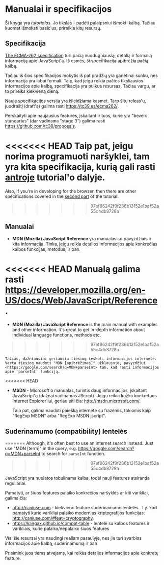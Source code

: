 
# Manualai ir specifikacijos

Ši knyga yra *tutorialas*. Jo tikslas - padėti palaipsniui išmokti kalbą. Tačiau kuomet išmoksti basic'us, prireikia kitų resursų.

## Specifikacija

[The ECMA-262 specification](https://www.ecma-international.org/publications/standards/Ecma-262.htm) turi pačią nuodugniausią, detalią ir formalią informaciją apie JavaScript'ą. Iš esmės, ši specifikacija apibrėžia pačią kalbą.

Tačiau iš šios specifikacijos mokytis iš pat pradžių yra ganėtinai sunku, nes informacija yra labai formali. Taip, kad jeigu reikia pačios tiksliausios informacijos apie kalbą, specifikacija yra puikus resursas. Tačiau vargu, ar to prireiks kiekvieną dieną.

Nauja specifikacijos versija yra išleidžiama kasmet. Tarp šitų releas'ų, juodraštį (draft'ą) galima rasti <https://tc39.es/ecma262/>.

Perskaityti apie naujausius features, įskaitant ir tuos, kurie yra "beveik standartas" (dar vadinama "stage 3") galima rasti <https://github.com/tc39/proposals>.

<<<<<<< HEAD
Taip pat, jeigu norima programuoti naršyklei, tam yra kita specifikacija, kurią gali rasti [antroje](info:browser-environment) tutorial'o dalyje.
=======
Also, if you're in developing for the browser, then there are other specifications covered in the [second part](info:browser-environment) of the tutorial.
>>>>>>> 97ef86242f9f236b13152e1baf52a55c4db8728a

## Manualai
- **MDN (Mozilla) JavaScript Reference** yra manualas su pavyzdžiais ir kita informacija. Tinka, jeigu reikia detalios informacijos apie konkrečias kalbos funkcijas, metodus, ir pan.

<<<<<<< HEAD
	Manualą galima rasti <https://developer.mozilla.org/en-US/docs/Web/JavaScript/Reference>.
=======
- **MDN (Mozilla) JavaScript Reference** is the main manual with examples and other information. It's great to get in-depth information about individual language functions, methods etc.
>>>>>>> 97ef86242f9f236b13152e1baf52a55c4db8728a

	Tačiau, dažniausiai geriausia tiesiog ieškoti informacijos internete. Verta tiesiog naudoti "MDN [apibrėžimas]" užklausoje, pavyzdžiui <https://google.com/search?q=MDN+parseInt> tam, kad rasti informacijos apie `parseInt` funkciją.

<<<<<<< HEAD

- **MSDN** - Microsoft'o manualas, turintis daug informacijos, įskaitant JavaScript'ą (dažnai vadinamas JScript). Jeigu reikia kažko konkretaus Internet Explorer'iui, geriau eiti čia: <http://msdn.microsoft.com/>.

	Taip pat, galima naudoti paiešką internete su frazėmis, tokiomis kaip "RegExp MSDN" arba "RegExp MSDN jscript".

## Suderinamumo (compatibility) lentelės
=======
Although, it's often best to use an internet search instead. Just use "MDN [term]" in the query, e.g. <https://google.com/search?q=MDN+parseInt> to search for `parseInt` function.
>>>>>>> 97ef86242f9f236b13152e1baf52a55c4db8728a

JavaScript yra nuolatos tobulinama kalba, todėl nauji features atsiranda reguliariai.

Pamatyti, ar šiuos features palaiko konkrečios naršyklės ar kiti varikliai, galima čia:

- <http://caniuse.com> - kiekvieno feature suderinamumo lentelės. T.y. kad pamatyti kurie varikliai palaiko modernias kriptografijos funkcijas: <http://caniuse.com/#feat=cryptography>.
- <https://kangax.github.io/compat-table> - lentelė su kalbos features ir varikliais, kurie palaiko/nepalaiko šiuos features

Visi šie resursai yra naudingi realiam pasaulyje, nes jie turi svarbios informacijos apie kalbą, suderinamumą ir pan

Prisimink juos tiems atvejams, kai reikės detalios informacijos apie konkretų feature.
